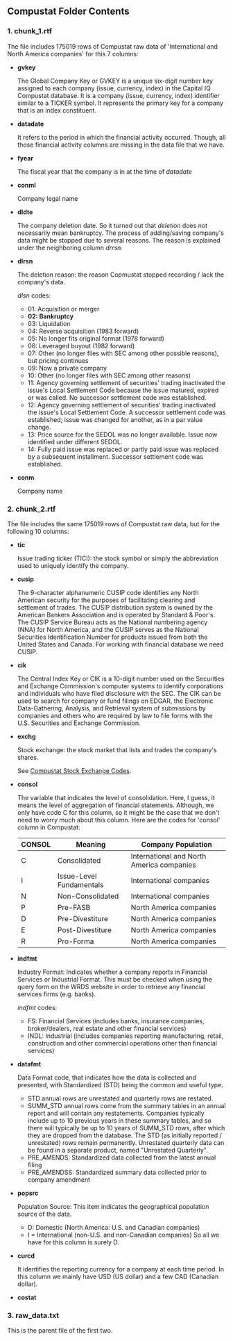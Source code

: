 ## Compustat Folder Contents

### 1. chunk_1.rtf
The file includes 175019 rows of Compustat raw data of 'International and North America companies' for this 7 columns:

* **gvkey**

    The Global Company Key or GVKEY is a unique six-digit number key assigned to each company (issue, currency, index) in the Capital IQ Compustat database. It is a company (issue, currency, index) identifier similar to a TICKER symbol. It represents the primary key for a company that is an index constituent.
    
* **datadate**

     It refers to the period in which the financial activity occurred. Though, all those financial activity columns are missing in the data file that we have. 
     
* **fyear**

    The fiscal year that the company is in at the time of _datadate_
    
* **conml**
    
    Company legal name
    
* **dldte**

    The company deletion date. So it turned out that _deletion_ does not necessarily mean bankruptcy. The process of adding/saving company's data might be stopped due to several reasons. The reason is explained under the neighboring column _drrsn_. 
    
* **dlrsn**

    The deletion reason: the reason Copmustat stopped recording / lack the company's data.
    
     _dlsn_ codes:
     * 01: Acquisition or merger
     * **02: Bankruptcy**
     * 03: Liquidation
     * 04: Reverse acquisition (1983 forward)
     * 05: No longer fits original format (1978 forward)
     * 06: Leveraged buyout (1982 forward)
     * 07: Other (no longer files with SEC among other possible reasons), but pricing continues
     * 09: Now a private company
     * 10: Other (no longer files with SEC among other reasons)
     * 11: Agency governing settlement of securities' trading inactivated the issue's Local Settlement Code because the issue matured, 
        expired or was called. No successor settlement code was established.
     * 12: Agency governing settlement of securities' trading inactivated the issue's Local Settlement Code. A successor settlement 
        code was established; issue was changed for another, as in a par value change.
     * 13: Price source for the SEDOL was no longer available. Issue now identified under different SEDOL.
     * 14: Fully paid issue was replaced or partly paid issue was replaced by a subsequent installment. Successor settlement code was established.
     
* **conm**

    Company name


### 2. chunk_2.rtf
The file includes the same 175019 rows of Compustat raw data, but for the following 10 columns:

* **tic**

    Issue trading ticker (TICI): the stock symbol or simply the abbreviation used to uniquely identify the company.

* **cusip**

    The 9-character alphanumeric CUSIP code identifies any North American security for the purposes of facilitating clearing and settlement of trades. The CUSIP distribution system is owned by the American Bankers Association and is operated by Standard & Poor's. The CUSIP Service Bureau acts as the National numbering agency (NNA) for North America, and the CUSIP serves as the National Securities Identification Number for products issued from both the United States and Canada.
    For working with financial database we need CUSIP.

* **cik**

    The Central Index Key or CIK is a 10-digit number used on the Securities and Exchange Commission's computer systems to identify corporations and individuals who have filed disclosure with the SEC.
    The CIK can be used to search for company or fund filings on EDGAR, the Electronic Data-Gathering, Analysis, and Retrieval system of submissions by companies and others who are required by law to file forms with the U.S. Securities and Exchange Commission.

* **exchg**

    Stock exchange: the stock market that lists and trades the company's shares.
    
    See [Compustat Stock Exchange Codes](https://uvalibraryfeb.files.wordpress.com/2016/02/stock-exchange-codes-compustat.pdf).

* **consol**

     The variable that indicates the level of consolidation. Here, I guess, it means the level of aggregation of financial statements. Although, we only have code C for this column, so it might be the case that we don't need to worry much about this column. Here are the codes for 'consol' column in Compustat:
     
    | CONSOL  | Meaning                   | Company Population                        |
    | ------- | ------------------------- | ----------------------------------------- |
    | C       | Consolidated              | International and North America companies |
    | I       | Issue-Level Fundamentals  | International companies                   |
    | N       | Non-Consolidated          | International companies                   |
    | P       | Pre-FASB                  | North America companies                   |
    | D       | Pre-Divestiture           | North America companies                   |
    | E       | Post-Divestiture          | North America companies                   |
    | R       | Pro-Forma                 | North America companies                   |    

* **indfmt**

    Industry Format: Indicates whether a company reports in Financial Services or Industrial Format. This must be checked when using the query form on the WRDS website in order to retrieve any financial services firms (e.g. banks).
    
     _indfmt_ codes:
     * FS: Financial Services (includes banks, insurance companies, broker/dealers, real estate and other financial services)
     * INDL: Industrial (includes companies reporting manufacturing, retail, construction and other commercial operations other than financial services)

* **datafmt**

    Data Format code, that indicates how the data is collected and presented, with Standardized (STD) being the common and useful type.
    * STD annual rows are unrestated and quarterly rows are restated.
    * SUMM_STD annual rows come from the summary tables in an annual report and will contain any restatements. Companies typically include up to 10 previous years in these summary tables, and so there will typically be up to 10 years of SUMM_STD rows, after which they are dropped from the database. The STD (as initially reported / unrestated) rows remain permanently. Unrestated quarterly data can be found in a separate product, named "Unrestated Quarterly".
    * PRE_AMENDS: Standardized data collected from the latest annual filing
    * PRE_AMENDSS: Standardized summary data collected prior to company amendment 

* **popsrc**

    Population Source: This item indicates the geographical population source of the data.
    * D: Domestic (North America: U.S. and Canadian companies)
    * I = International (non-U.S. and non-Canadian companies)
    So all we have for this column is surely D.

* **curcd**

    It identifies the reporting currency for a company at each time period. In this column we mainly have USD (US dollar) and a few CAD (Canadian dollar).

* **costat**


### 3. raw_data.txt
This is the parent file of the first two.
